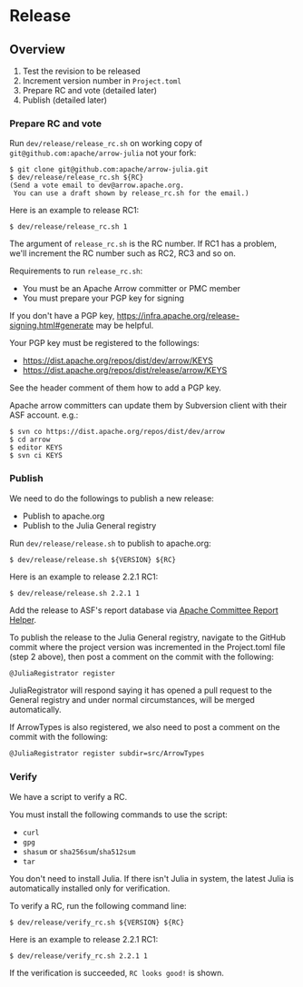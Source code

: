 <!---
  Licensed to the Apache Software Foundation (ASF) under one
  or more contributor license agreements.  See the NOTICE file
  distributed with this work for additional information
  regarding copyright ownership.  The ASF licenses this file
  to you under the Apache License, Version 2.0 (the
  "License"); you may not use this file except in compliance
  with the License.  You may obtain a copy of the License at

    http://www.apache.org/licenses/LICENSE-2.0

  Unless required by applicable law or agreed to in writing,
  software distributed under the License is distributed on an
  "AS IS" BASIS, WITHOUT WARRANTIES OR CONDITIONS OF ANY
  KIND, either express or implied.  See the License for the
  specific language governing permissions and limitations
  under the License.
-->

# Release

## Overview

  1. Test the revision to be released
  2. Increment version number in `Project.toml`
  3. Prepare RC and vote (detailed later)
  4. Publish (detailed later)

### Prepare RC and vote

Run `dev/release/release_rc.sh` on working copy of `git@github.com:apache/arrow-julia` not your fork:

```console
$ git clone git@github.com:apache/arrow-julia.git
$ dev/release/release_rc.sh ${RC}
(Send a vote email to dev@arrow.apache.org.
 You can use a draft shown by release_rc.sh for the email.)
```

Here is an example to release RC1:

```console
$ dev/release/release_rc.sh 1
```

The argument of `release_rc.sh` is the RC number. If RC1 has a problem, we'll increment the RC number such as RC2, RC3 and so on.

Requirements to run `release_rc.sh`:

  * You must be an Apache Arrow committer or PMC member
  * You must prepare your PGP key for signing

If you don't have a PGP key, https://infra.apache.org/release-signing.html#generate may be helpful.

Your PGP key must be registered to the followings:

  * https://dist.apache.org/repos/dist/dev/arrow/KEYS
  * https://dist.apache.org/repos/dist/release/arrow/KEYS

See the header comment of them how to add a PGP key.

Apache arrow committers can update them by Subversion client with their ASF account. e.g.:

```console
$ svn co https://dist.apache.org/repos/dist/dev/arrow
$ cd arrow
$ editor KEYS
$ svn ci KEYS
```

### Publish

We need to do the followings to publish a new release:

  * Publish to apache.org
  * Publish to the Julia General registry

Run `dev/release/release.sh` to publish to apache.org:

```console
$ dev/release/release.sh ${VERSION} ${RC}
```

Here is an example to release 2.2.1 RC1:

```console
$ dev/release/release.sh 2.2.1 1
```

Add the release to ASF's report database via [Apache Committee Report Helper](https://reporter.apache.org/addrelease.html?arrow).

To publish the release to the Julia General registry, navigate to the GitHub commit where the project version was incremented in the Project.toml file (step 2 above), then post a comment on the commit with the following:

```markdown
@JuliaRegistrator register
```

JuliaRegistrator will respond saying it has opened a pull request to the General registry and under normal circumstances, will be merged automatically.

If ArrowTypes is also registered, we also need to post a comment on the commit with the following:

```markdown
@JuliaRegistrator register subdir=src/ArrowTypes
```

### Verify

We have a script to verify a RC.

You must install the following commands to use the script:

  * `curl`
  * `gpg`
  * `shasum` or `sha256sum`/`sha512sum`
  * `tar`

You don't need to install Julia. If there isn't Julia in system, the latest Julia is automatically installed only for verification.

To verify a RC, run the following command line:

```console
$ dev/release/verify_rc.sh ${VERSION} ${RC}
```

Here is an example to release 2.2.1 RC1:

```console
$ dev/release/verify_rc.sh 2.2.1 1
```

If the verification is succeeded, `RC looks good!` is shown.
